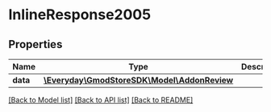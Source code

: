 # InlineResponse2005

## Properties
Name | Type | Description | Notes
------------ | ------------- | ------------- | -------------
**data** | [**\Everyday\GmodStoreSDK\Model\AddonReview**](AddonReview.md) |  | [optional] 

[[Back to Model list]](../../README.md#documentation-for-models) [[Back to API list]](../../README.md#documentation-for-api-endpoints) [[Back to README]](../../README.md)

